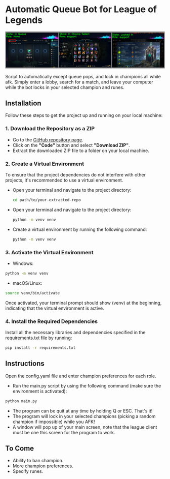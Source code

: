 # Automatic Queue Bot for League of Legends

<p align="center">
  <img src="imgs/intro.png" alt="alt text">
</p>

 Script to automatically except queue pops, and lock in champions all while afk.
 Simply enter a lobby, search for a match, and leave your computer while the bot locks in your selected champion and runes.

 ## Installation

Follow these steps to get the project up and running on your local machine:

### 1. Download the Repository as a ZIP
- Go to the [GitHub repository page](https://github.com/yourusername/your-repo-name).
- Click on the **"Code"** button and select **"Download ZIP"**.
- Extract the downloaded ZIP file to a folder on your local machine.

### 2. Create a Virtual Environment
To ensure that the project dependencies do not interfere with other projects, it's recommended to use a virtual environment.

- Open your terminal and navigate to the project directory:

  ```bash
  cd path/to/your-extracted-repo
  ```
  
- Open your terminal and navigate to the project directory:

  ```bash
  python -m venv venv
  ```

- Create a virtual environment by running the following command:

  ```bash
  python -m venv venv
  ```
  
### 3. Activate the Virtual Environment

- Windows:
  
 ```bash
 python -m venv venv
 ```

- macOS/Linux:
  
 ```bash
 source venv/bin/activate
 ```

Once activated, your terminal prompt should show (venv) at the beginning, indicating that the virtual environment is active.

### 4. Install the Required Dependencies

Install all the necessary libraries and dependencies specified in the requirements.txt file by running:

```bash
pip install -r requirements.txt
```


## Instructions

Open the config.yaml file and enter champion preferences for each role.

- Run the main.py script by using the following command (make sure the environment is activated):

```bash
python main.py
```

- The program can be quit at any time by holding Q or ESC. That's it!
- The program will lock in your selected champions (picking a random champion if impossible) while you AFK!
- A window will pop up of your main screen, note that the league client must be one this screen for the program to work.

## To Come

- Ability to ban champion.
- More champion preferences.
- Specify runes.
